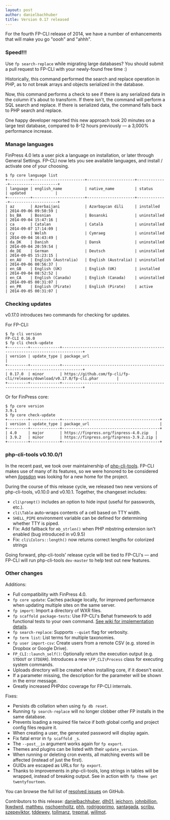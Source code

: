```yaml
---
layout: post
author: danielbachhuber
title: Version 0.17 released
---
```


For the fourth FP-CLI release of 2014, we have a number of enhancements that will make you go "oooh" and "ahhh".

### Speed!!!

Use `fp search-replace` while migrating large databases? You should submit a pull request to FP-CLI with your newly-found free time :)

Historically, this command performed the search and replace operation in PHP, as to not break arrays and objects serialized in the database.

Now, this command performs a check to see if there is any serialized data in the column it's about to transform. If there isn't, the command will perform a SQL search and replace. If there is serialized data, the command falls back to PHP search and replace.

One happy developer reported this new approach took 20 minutes on a large test database, compared to 8-12 hours previously — a 3,000% performance increase.

### Manage languages

FinPress 4.0 lets a user pick a language on installation, or later through General Settings. FP-CLI now lets you see available languages, and install / activate one of your choosing.

    $ fp core language list
    +----------+-----------------------+---------------------+-------------+---------------------+
    | language | english_name          | native_name         | status      | updated             |
    +----------+-----------------------+---------------------+-------------+---------------------+
    | az       | Azerbaijani           | Azərbaycan dili     | installed   | 2014-09-06 09:50:59 |
    | bs_BA    | Bosnian               | Bosanski            | uninstalled | 2014-09-04 15:47:16 |
    | ca       | Catalan               | Català              | uninstalled | 2014-09-07 17:14:09 |
    | cy       | Welsh                 | Cymraeg             | uninstalled | 2014-09-04 16:43:49 |
    | da_DK    | Danish                | Dansk               | uninstalled | 2014-09-04 20:59:54 |
    | de_DE    | German                | Deutsch             | uninstalled | 2014-09-05 15:23:15 |
    | en_AU    | English (Australia)   | English (Australia) | uninstalled | 2014-09-06 00:56:37 |
    | en_GB    | English (UK)          | English (UK)        | installed   | 2014-09-04 08:52:52 |
    | en_CA    | English (Canada)      | English (Canada)    | uninstalled | 2014-09-05 00:31:07 |
    | en_PR    | English (Pirate)      | English (Pirate)    | active      | 2014-09-05 00:31:07 |

### Checking updates

v0.17.0 introduces two commands for checking for updates.

For FP-CLI:

    $ fp cli version
    FP-CLI 0.16.0
    $ fp cli check-update
    +---------+-------------+-------------------------------------------------------------------------------+
    | version | update_type | package_url                                                                   |
    +---------+-------------+-------------------------------------------------------------------------------+
    | 0.17.0  | minor       | https://github.com/fp-cli/fp-cli/releases/download/v0.17.0/fp-cli.phar        |
    +---------+-------------+-------------------------------------------------------------------------------+

Or for FinPress core:

    $ fp core version
    3.9.1
    $ fp core check-update
    +---------+-------------+-------------------------------------------+
    | version | update_type | package_url                               |
    +---------+-------------+-------------------------------------------+
    | 4.0     | major       | https://finpress.org/finpress-4.0.zip   |
    | 3.9.2   | minor       | https://finpress.org/finpress-3.9.2.zip |
    +---------+-------------+-------------------------------------------+

### php-cli-tools v0.10.0/1

In the recent past, we took over maintainership of [php-cli-tools](https://github.com/fp-cli/php-cli-tools). FP-CLI makes use of many of its features, so we were honored to be considered when [jlogsdon](https://github.com/jlogsdon) was looking for a new home for the project.

During the course of this release cycle, we released two new versions of php-cli-tools, v0.10.0 and v0.10.1. Together, the changeset includes:

* `cli\prompt()` includes an option to hide input (useful for passwords, etc.).
* `cli\Table` auto-wraps contents of a cell based on TTY width.
* `SHELL_PIPE` environment variable can be defined for determining whether TTY is piped.
* Fix: Add fallback for `mb_strlen()` when PHP mbstring extension isn't enabled (bug introduced in v0.9.5)
* Fix: `cli\Colors::length()` now returns correct lengths for colorized strings

Going forward, php-cli-tools' release cycle will be tied to FP-CLI's — and FP-CLI will run php-cli-tools `dev-master` to help test out new features.

### Other changes

Additions:

* Full compatibility with FinPress 4.0.
* `fp core update`: Caches package locally, for improved performance when updating multiple sites on the same server.
* `fp import`: Import a directory of WXR files.
* `fp scaffold package-tests`: Use FP-CLI's Behat framework to add functional tests to your own command. [See wiki for implementation details](https://github.com/fp-cli/fp-cli/wiki/Package-Functional-Tests).
* `fp search-replace`: Supports `--quiet` flag for verbosity.
* `fp term list`: List terms for multiple taxonomies.
* `fp user import-csv`: Create users from a remote CSV (e.g. stored in Dropbox or Google Drive).
* `FP_CLI::launch_self()`: Optionally return the execution output (e.g. `STDOUT` or `STDERR`). Introduces a new `\FP_CLI\Process` class for executing system commands.
* Uploads directory will be created when installing core, if it doesn't exist.
* If a parameter missing, the description for the parameter will be shown in the error message.
* Greatly increased PHPdoc coverage for FP-CLI internals.

Fixes:

* Persists db collation when using `fp db reset`.
* Running `fp search-replace` will no longer clobber other FP installs in the same database.
* Prevents loading a required file twice if both global config and project config files require it.
* When creating a user, the generated password will display again.
* Fix fatal error in `fp scaffold _s`.
* The `--post__in` argument works again for `fp export`.
* Themes and plugins can be listed with their `update_version`.
* When running or deleting cron events, all matching events will be affected (instead of just the first).
* GUIDs are escaped as URLs for `fp export`.
* Thanks to improvements in php-cli-tools, long strings in tables will be wrapped, instead of breaking output. See in action with `fp theme get twentyfourteen`.

You can browse the full list of [resolved issues](https://github.com/fp-cli/fp-cli/issues?q=milestone%3A0.17.0+is%3Aclosed) on GitHub.

Contributors to this release: [danielbachhuber](https://github.com/danielbachhuber), [dlh01](https://github.com/dlh01), [jeichorn](https://github.com/jeichorn), [johnbillion](https://github.com/johnbillion), [lkwdwrd](https://github.com/lkwdwrd), [mattheu](https://github.com/mattheu), [nschoenholtz](https://github.com/nschoenholtz), [phh](https://github.com/phh), [rodrigoprimo](https://github.com/rodrigoprimo), [santagada](https://github.com/santagada), [scribu](https://github.com/scribu), [szepeviktor](https://github.com/szepeviktor), [tddewey](https://github.com/tddewey), [tollmanz](https://github.com/tollmanz), [trepmal](https://github.com/trepmal), [willmot](https://github.com/willmot).
